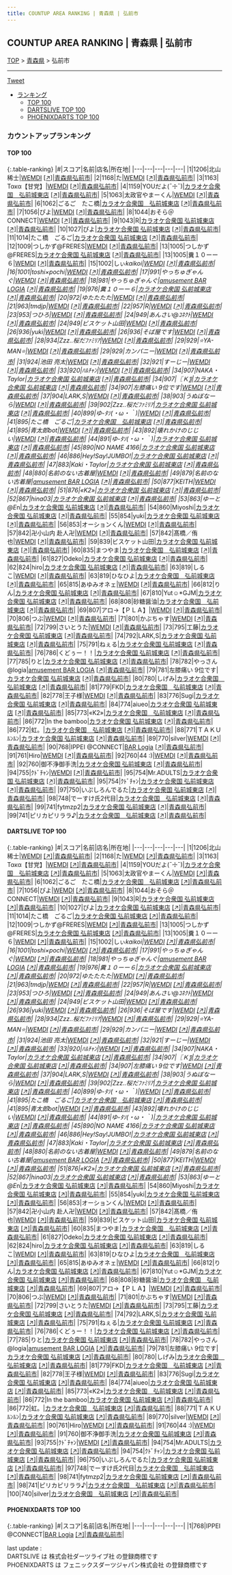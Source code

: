 ```yaml
---
title: COUNTUP AREA RANKING | 青森県 | 弘前市
---
```

## COUNTUP AREA RANKING | 青森県 | 弘前市

[TOP](/darts/rank/) > [青森県](/darts/rank/青森県/) > 弘前市

___

<a href="https://twitter.com/share?ref_src=twsrc%5Etfw" data-text="COUNTUP AREA RANKING | 青森県弘前市" class="twitter-share-button" data-hashtags="DARTSLIVE,PHOENIXDARTS,darts,ダーツ" data-show-count="false">Tweet</a>

* [ランキング](#カウントアップランキング)
    * [TOP 100](#top-100)
    * [DARTSLIVE TOP 100](#dartslive-top-100)
    * [PHOENIXDARTS TOP 100](#phoenixdarts-top-100)

### カウントアップランキング

#### TOP 100



{:.table-ranking}
|#|スコア|名前|店名|所在地|
|---|---|---|---|---|
|1|1206|<span class="rank-name-dl">北山　稀士</span>|<a href="/darts/rank/shops/9cc9816dccb3c0a80d9b047a20a7ba1e.html">WEMDI</a> <a href="https://search.dartslive.com/jp/shop/9cc9816dccb3c0a80d9b047a20a7ba1e">[↗]</a>|<a href="/darts/rank/青森県/弘前市">青森県弘前市</a>|
|2|1168|<span class="rank-name-dl">た</span>|<a href="/darts/rank/shops/9cc9816dccb3c0a80d9b047a20a7ba1e.html">WEMDI</a> <a href="https://search.dartslive.com/jp/shop/9cc9816dccb3c0a80d9b047a20a7ba1e">[↗]</a>|<a href="/darts/rank/青森県/弘前市">青森県弘前市</a>|
|3|1163|<span class="rank-name-dl">Τακα【甘党】</span>|<a href="/darts/rank/shops/9cc9816dccb3c0a80d9b047a20a7ba1e.html">WEMDI</a> <a href="https://search.dartslive.com/jp/shop/9cc9816dccb3c0a80d9b047a20a7ba1e">[↗]</a>|<a href="/darts/rank/青森県/弘前市">青森県弘前市</a>|
|4|1159|<span class="rank-name-dl">YOUだよ(¯☩¯)</span>|<a href="/darts/rank/shops/6d9e05ee0917894ea3f63593b5358cc4.html">カラオケ合衆国　弘前城東店</a> <a href="https://search.dartslive.com/jp/shop/6d9e05ee0917894ea3f63593b5358cc4">[↗]</a>|<a href="/darts/rank/青森県/弘前市">青森県弘前市</a>|
|5|1063|<span class="rank-name-dl">太政官やまーくん</span>|<a href="/darts/rank/shops/9cc9816dccb3c0a80d9b047a20a7ba1e.html">WEMDI</a> <a href="https://search.dartslive.com/jp/shop/9cc9816dccb3c0a80d9b047a20a7ba1e">[↗]</a>|<a href="/darts/rank/青森県/弘前市">青森県弘前市</a>|
|6|1062|<span class="rank-name-dl">ごるご　たこ橋</span>|<a href="/darts/rank/shops/6d9e05ee0917894ea3f63593b5358cc4.html">カラオケ合衆国　弘前城東店</a> <a href="https://search.dartslive.com/jp/shop/6d9e05ee0917894ea3f63593b5358cc4">[↗]</a>|<a href="/darts/rank/青森県/弘前市">青森県弘前市</a>|
|7|1056|<span class="rank-name-dl">ぴよ</span>|<a href="/darts/rank/shops/9cc9816dccb3c0a80d9b047a20a7ba1e.html">WEMDI</a> <a href="https://search.dartslive.com/jp/shop/9cc9816dccb3c0a80d9b047a20a7ba1e">[↗]</a>|<a href="/darts/rank/青森県/弘前市">青森県弘前市</a>|
|8|1044|<span class="rank-name-dl">おそら＠CONNECT</span>|<a href="/darts/rank/shops/9cc9816dccb3c0a80d9b047a20a7ba1e.html">WEMDI</a> <a href="https://search.dartslive.com/jp/shop/9cc9816dccb3c0a80d9b047a20a7ba1e">[↗]</a>|<a href="/darts/rank/青森県/弘前市">青森県弘前市</a>|
|9|1043|<span class="rank-name-dl">R</span>|<a href="/darts/rank/shops/6d9e05ee0917894ea3f63593b5358cc4.html">カラオケ合衆国 弘前城東店</a> <a href="https://search.dartslive.com/jp/shop/6d9e05ee0917894ea3f63593b5358cc4">[↗]</a>|<a href="/darts/rank/青森県/弘前市">青森県弘前市</a>|
|10|1027|<span class="rank-name-dl">ぴよ</span>|<a href="/darts/rank/shops/6d9e05ee0917894ea3f63593b5358cc4.html">カラオケ合衆国 弘前城東店</a> <a href="https://search.dartslive.com/jp/shop/6d9e05ee0917894ea3f63593b5358cc4">[↗]</a>|<a href="/darts/rank/青森県/弘前市">青森県弘前市</a>|
|11|1014|<span class="rank-name-dl">たこ橋　ごるご</span>|<a href="/darts/rank/shops/6d9e05ee0917894ea3f63593b5358cc4.html">カラオケ合衆国 弘前城東店</a> <a href="https://search.dartslive.com/jp/shop/6d9e05ee0917894ea3f63593b5358cc4">[↗]</a>|<a href="/darts/rank/青森県/弘前市">青森県弘前市</a>|
|12|1009|<span class="rank-name-dl">つしかず@FRERES</span>|<a href="/darts/rank/shops/9cc9816dccb3c0a80d9b047a20a7ba1e.html">WEMDI</a> <a href="https://search.dartslive.com/jp/shop/9cc9816dccb3c0a80d9b047a20a7ba1e">[↗]</a>|<a href="/darts/rank/青森県/弘前市">青森県弘前市</a>|
|13|1005|<span class="rank-name-dl">つしかず@FRERES</span>|<a href="/darts/rank/shops/6d9e05ee0917894ea3f63593b5358cc4.html">カラオケ合衆国 弘前城東店</a> <a href="https://search.dartslive.com/jp/shop/6d9e05ee0917894ea3f63593b5358cc4">[↗]</a>|<a href="/darts/rank/青森県/弘前市">青森県弘前市</a>|
|13|1005|<span class="rank-name-dl">糞１０ーー６</span>|<a href="/darts/rank/shops/9cc9816dccb3c0a80d9b047a20a7ba1e.html">WEMDI</a> <a href="https://search.dartslive.com/jp/shop/9cc9816dccb3c0a80d9b047a20a7ba1e">[↗]</a>|<a href="/darts/rank/青森県/弘前市">青森県弘前市</a>|
|15|1002|<span class="rank-name-dl">しぃ*kaikoi</span>|<a href="/darts/rank/shops/9cc9816dccb3c0a80d9b047a20a7ba1e.html">WEMDI</a> <a href="https://search.dartslive.com/jp/shop/9cc9816dccb3c0a80d9b047a20a7ba1e">[↗]</a>|<a href="/darts/rank/青森県/弘前市">青森県弘前市</a>|
|16|1001|<span class="rank-name-dl">toshi×pochi</span>|<a href="/darts/rank/shops/9cc9816dccb3c0a80d9b047a20a7ba1e.html">WEMDI</a> <a href="https://search.dartslive.com/jp/shop/9cc9816dccb3c0a80d9b047a20a7ba1e">[↗]</a>|<a href="/darts/rank/青森県/弘前市">青森県弘前市</a>|
|17|991|<span class="rank-name-dl">やっちゅぎゃんぐ</span>|<a href="/darts/rank/shops/9cc9816dccb3c0a80d9b047a20a7ba1e.html">WEMDI</a> <a href="https://search.dartslive.com/jp/shop/9cc9816dccb3c0a80d9b047a20a7ba1e">[↗]</a>|<a href="/darts/rank/青森県/弘前市">青森県弘前市</a>|
|18|981|<span class="rank-name-dl">やっちゅぎゃんぐ</span>|<a href="/darts/rank/shops/495c73569545609bf454cb89828a1cfe.html">amusement BAR LOGIA</a> <a href="https://search.dartslive.com/jp/shop/495c73569545609bf454cb89828a1cfe">[↗]</a>|<a href="/darts/rank/青森県/弘前市">青森県弘前市</a>|
|19|976|<span class="rank-name-dl">糞１０ーー６</span>|<a href="/darts/rank/shops/6d9e05ee0917894ea3f63593b5358cc4.html">カラオケ合衆国 弘前城東店</a> <a href="https://search.dartslive.com/jp/shop/6d9e05ee0917894ea3f63593b5358cc4">[↗]</a>|<a href="/darts/rank/青森県/弘前市">青森県弘前市</a>|
|20|972|<span class="rank-name-dl">ゆたたたた</span>|<a href="/darts/rank/shops/9cc9816dccb3c0a80d9b047a20a7ba1e.html">WEMDI</a> <a href="https://search.dartslive.com/jp/shop/9cc9816dccb3c0a80d9b047a20a7ba1e">[↗]</a>|<a href="/darts/rank/青森県/弘前市">青森県弘前市</a>|
|21|963|<span class="rank-name-dl">tmdjp</span>|<a href="/darts/rank/shops/9cc9816dccb3c0a80d9b047a20a7ba1e.html">WEMDI</a> <a href="https://search.dartslive.com/jp/shop/9cc9816dccb3c0a80d9b047a20a7ba1e">[↗]</a>|<a href="/darts/rank/青森県/弘前市">青森県弘前市</a>|
|22|957|<span class="rank-name-dl">R</span>|<a href="/darts/rank/shops/9cc9816dccb3c0a80d9b047a20a7ba1e.html">WEMDI</a> <a href="https://search.dartslive.com/jp/shop/9cc9816dccb3c0a80d9b047a20a7ba1e">[↗]</a>|<a href="/darts/rank/青森県/弘前市">青森県弘前市</a>|
|23|953|<span class="rank-name-dl">つひろ</span>|<a href="/darts/rank/shops/9cc9816dccb3c0a80d9b047a20a7ba1e.html">WEMDI</a> <a href="https://search.dartslive.com/jp/shop/9cc9816dccb3c0a80d9b047a20a7ba1e">[↗]</a>|<a href="/darts/rank/青森県/弘前市">青森県弘前市</a>|
|24|949|<span class="rank-name-dl">あんさい@ｺﾈｸﾄ</span>|<a href="/darts/rank/shops/9cc9816dccb3c0a80d9b047a20a7ba1e.html">WEMDI</a> <a href="https://search.dartslive.com/jp/shop/9cc9816dccb3c0a80d9b047a20a7ba1e">[↗]</a>|<a href="/darts/rank/青森県/弘前市">青森県弘前市</a>|
|24|949|<span class="rank-name-dl">ビスケット山田</span>|<a href="/darts/rank/shops/9cc9816dccb3c0a80d9b047a20a7ba1e.html">WEMDI</a> <a href="https://search.dartslive.com/jp/shop/9cc9816dccb3c0a80d9b047a20a7ba1e">[↗]</a>|<a href="/darts/rank/青森県/弘前市">青森県弘前市</a>|
|26|936|<span class="rank-name-dl">yuki</span>|<a href="/darts/rank/shops/9cc9816dccb3c0a80d9b047a20a7ba1e.html">WEMDI</a> <a href="https://search.dartslive.com/jp/shop/9cc9816dccb3c0a80d9b047a20a7ba1e">[↗]</a>|<a href="/darts/rank/青森県/弘前市">青森県弘前市</a>|
|26|936|<span class="rank-name-dl">そば屋です</span>|<a href="/darts/rank/shops/9cc9816dccb3c0a80d9b047a20a7ba1e.html">WEMDI</a> <a href="https://search.dartslive.com/jp/shop/9cc9816dccb3c0a80d9b047a20a7ba1e">[↗]</a>|<a href="/darts/rank/青森県/弘前市">青森県弘前市</a>|
|28|934|<span class="rank-name-dl">Zzz..*桜だﾌｧﾐﾘｱ*</span>|<a href="/darts/rank/shops/9cc9816dccb3c0a80d9b047a20a7ba1e.html">WEMDI</a> <a href="https://search.dartslive.com/jp/shop/9cc9816dccb3c0a80d9b047a20a7ba1e">[↗]</a>|<a href="/darts/rank/青森県/弘前市">青森県弘前市</a>|
|29|929|<span class="rank-name-dl">⭐YA-MAN⭐</span>|<a href="/darts/rank/shops/9cc9816dccb3c0a80d9b047a20a7ba1e.html">WEMDI</a> <a href="https://search.dartslive.com/jp/shop/9cc9816dccb3c0a80d9b047a20a7ba1e">[↗]</a>|<a href="/darts/rank/青森県/弘前市">青森県弘前市</a>|
|29|929|<span class="rank-name-dl">カンパニー</span>|<a href="/darts/rank/shops/9cc9816dccb3c0a80d9b047a20a7ba1e.html">WEMDI</a> <a href="https://search.dartslive.com/jp/shop/9cc9816dccb3c0a80d9b047a20a7ba1e">[↗]</a>|<a href="/darts/rank/青森県/弘前市">青森県弘前市</a>|
|31|924|<span class="rank-name-dl">池田 亮太</span>|<a href="/darts/rank/shops/9cc9816dccb3c0a80d9b047a20a7ba1e.html">WEMDI</a> <a href="https://search.dartslive.com/jp/shop/9cc9816dccb3c0a80d9b047a20a7ba1e">[↗]</a>|<a href="/darts/rank/青森県/弘前市">青森県弘前市</a>|
|32|921|<span class="rank-name-dl">すーじー</span>|<a href="/darts/rank/shops/9cc9816dccb3c0a80d9b047a20a7ba1e.html">WEMDI</a> <a href="https://search.dartslive.com/jp/shop/9cc9816dccb3c0a80d9b047a20a7ba1e">[↗]</a>|<a href="/darts/rank/青森県/弘前市">青森県弘前市</a>|
|33|920|<span class="rank-name-dl">ﾊﾙﾁｬﾝ</span>|<a href="/darts/rank/shops/9cc9816dccb3c0a80d9b047a20a7ba1e.html">WEMDI</a> <a href="https://search.dartslive.com/jp/shop/9cc9816dccb3c0a80d9b047a20a7ba1e">[↗]</a>|<a href="/darts/rank/青森県/弘前市">青森県弘前市</a>|
|34|907|<span class="rank-name-dl">NAKA・Taylor</span>|<a href="/darts/rank/shops/6d9e05ee0917894ea3f63593b5358cc4.html">カラオケ合衆国 弘前城東店</a> <a href="https://search.dartslive.com/jp/shop/6d9e05ee0917894ea3f63593b5358cc4">[↗]</a>|<a href="/darts/rank/青森県/弘前市">青森県弘前市</a>|
|34|907|<span class="rank-name-dl">〖Ｋ〗</span>|<a href="/darts/rank/shops/6d9e05ee0917894ea3f63593b5358cc4.html">カラオケ合衆国 弘前城東店</a> <a href="https://search.dartslive.com/jp/shop/6d9e05ee0917894ea3f63593b5358cc4">[↗]</a>|<a href="/darts/rank/青森県/弘前市">青森県弘前市</a>|
|34|907|<span class="rank-name-dl">左膝痛い 9位です</span>|<a href="/darts/rank/shops/9cc9816dccb3c0a80d9b047a20a7ba1e.html">WEMDI</a> <a href="https://search.dartslive.com/jp/shop/9cc9816dccb3c0a80d9b047a20a7ba1e">[↗]</a>|<a href="/darts/rank/青森県/弘前市">青森県弘前市</a>|
|37|904|<span class="rank-name-dl">LARK,S</span>|<a href="/darts/rank/shops/9cc9816dccb3c0a80d9b047a20a7ba1e.html">WEMDI</a> <a href="https://search.dartslive.com/jp/shop/9cc9816dccb3c0a80d9b047a20a7ba1e">[↗]</a>|<a href="/darts/rank/青森県/弘前市">青森県弘前市</a>|
|38|903|<span class="rank-name-dl">うぬぼなーら</span>|<a href="/darts/rank/shops/9cc9816dccb3c0a80d9b047a20a7ba1e.html">WEMDI</a> <a href="https://search.dartslive.com/jp/shop/9cc9816dccb3c0a80d9b047a20a7ba1e">[↗]</a>|<a href="/darts/rank/青森県/弘前市">青森県弘前市</a>|
|39|902|<span class="rank-name-dl">Zzz..*桜だﾌｧﾐﾘｱ*</span>|<a href="/darts/rank/shops/6d9e05ee0917894ea3f63593b5358cc4.html">カラオケ合衆国 弘前城東店</a> <a href="https://search.dartslive.com/jp/shop/6d9e05ee0917894ea3f63593b5358cc4">[↗]</a>|<a href="/darts/rank/青森県/弘前市">青森県弘前市</a>|
|40|899|<span class="rank-name-dl">ゆ-ﾀｿ(・ω・｀)</span>|<a href="/darts/rank/shops/9cc9816dccb3c0a80d9b047a20a7ba1e.html">WEMDI</a> <a href="https://search.dartslive.com/jp/shop/9cc9816dccb3c0a80d9b047a20a7ba1e">[↗]</a>|<a href="/darts/rank/青森県/弘前市">青森県弘前市</a>|
|41|895|<span class="rank-name-dl">たこ橋　ごるご</span>|<a href="/darts/rank/shops/6d9e05ee0917894ea3f63593b5358cc4.html">カラオケ合衆国　弘前城東店</a> <a href="https://search.dartslive.com/jp/shop/6d9e05ee0917894ea3f63593b5358cc4">[↗]</a>|<a href="/darts/rank/青森県/弘前市">青森県弘前市</a>|
|41|895|<span class="rank-name-dl">青太郎bot</span>|<a href="/darts/rank/shops/9cc9816dccb3c0a80d9b047a20a7ba1e.html">WEMDI</a> <a href="https://search.dartslive.com/jp/shop/9cc9816dccb3c0a80d9b047a20a7ba1e">[↗]</a>|<a href="/darts/rank/青森県/弘前市">青森県弘前市</a>|
|43|892|<span class="rank-name-dl">壊れかけのじじい</span>|<a href="/darts/rank/shops/9cc9816dccb3c0a80d9b047a20a7ba1e.html">WEMDI</a> <a href="https://search.dartslive.com/jp/shop/9cc9816dccb3c0a80d9b047a20a7ba1e">[↗]</a>|<a href="/darts/rank/青森県/弘前市">青森県弘前市</a>|
|44|891|<span class="rank-name-dl">ゆ-ﾀｿ(・ω・｀)</span>|<a href="/darts/rank/shops/6d9e05ee0917894ea3f63593b5358cc4.html">カラオケ合衆国 弘前城東店</a> <a href="https://search.dartslive.com/jp/shop/6d9e05ee0917894ea3f63593b5358cc4">[↗]</a>|<a href="/darts/rank/青森県/弘前市">青森県弘前市</a>|
|45|890|<span class="rank-name-dl">NO NAME 4166</span>|<a href="/darts/rank/shops/6d9e05ee0917894ea3f63593b5358cc4.html">カラオケ合衆国 弘前城東店</a> <a href="https://search.dartslive.com/jp/shop/6d9e05ee0917894ea3f63593b5358cc4">[↗]</a>|<a href="/darts/rank/青森県/弘前市">青森県弘前市</a>|
|46|886|<span class="rank-name-dl">Hey!Say!JUMBO!</span>|<a href="/darts/rank/shops/6d9e05ee0917894ea3f63593b5358cc4.html">カラオケ合衆国 弘前城東店</a> <a href="https://search.dartslive.com/jp/shop/6d9e05ee0917894ea3f63593b5358cc4">[↗]</a>|<a href="/darts/rank/青森県/弘前市">青森県弘前市</a>|
|47|883|<span class="rank-name-dl">Kaki・Taylor</span>|<a href="/darts/rank/shops/6d9e05ee0917894ea3f63593b5358cc4.html">カラオケ合衆国 弘前城東店</a> <a href="https://search.dartslive.com/jp/shop/6d9e05ee0917894ea3f63593b5358cc4">[↗]</a>|<a href="/darts/rank/青森県/弘前市">青森県弘前市</a>|
|48|880|<span class="rank-name-dl">名前のない古着屋</span>|<a href="/darts/rank/shops/9cc9816dccb3c0a80d9b047a20a7ba1e.html">WEMDI</a> <a href="https://search.dartslive.com/jp/shop/9cc9816dccb3c0a80d9b047a20a7ba1e">[↗]</a>|<a href="/darts/rank/青森県/弘前市">青森県弘前市</a>|
|49|879|<span class="rank-name-dl">名前のない古着屋</span>|<a href="/darts/rank/shops/495c73569545609bf454cb89828a1cfe.html">amusement BAR LOGIA</a> <a href="https://search.dartslive.com/jp/shop/495c73569545609bf454cb89828a1cfe">[↗]</a>|<a href="/darts/rank/青森県/弘前市">青森県弘前市</a>|
|50|877|<span class="rank-name-dl">KEITH</span>|<a href="/darts/rank/shops/9cc9816dccb3c0a80d9b047a20a7ba1e.html">WEMDI</a> <a href="https://search.dartslive.com/jp/shop/9cc9816dccb3c0a80d9b047a20a7ba1e">[↗]</a>|<a href="/darts/rank/青森県/弘前市">青森県弘前市</a>|
|51|876|<span class="rank-name-dl">«K2»</span>|<a href="/darts/rank/shops/6d9e05ee0917894ea3f63593b5358cc4.html">カラオケ合衆国 弘前城東店</a> <a href="https://search.dartslive.com/jp/shop/6d9e05ee0917894ea3f63593b5358cc4">[↗]</a>|<a href="/darts/rank/青森県/弘前市">青森県弘前市</a>|
|52|867|<span class="rank-name-dl">hina03</span>|<a href="/darts/rank/shops/6d9e05ee0917894ea3f63593b5358cc4.html">カラオケ合衆国 弘前城東店</a> <a href="https://search.dartslive.com/jp/shop/6d9e05ee0917894ea3f63593b5358cc4">[↗]</a>|<a href="/darts/rank/青森県/弘前市">青森県弘前市</a>|
|53|863|<span class="rank-name-dl">ゆーと@E*n</span>|<a href="/darts/rank/shops/6d9e05ee0917894ea3f63593b5358cc4.html">カラオケ合衆国 弘前城東店</a> <a href="https://search.dartslive.com/jp/shop/6d9e05ee0917894ea3f63593b5358cc4">[↗]</a>|<a href="/darts/rank/青森県/弘前市">青森県弘前市</a>|
|54|860|<span class="rank-name-dl">Miyoshi</span>|<a href="/darts/rank/shops/6d9e05ee0917894ea3f63593b5358cc4.html">カラオケ合衆国 弘前城東店</a> <a href="https://search.dartslive.com/jp/shop/6d9e05ee0917894ea3f63593b5358cc4">[↗]</a>|<a href="/darts/rank/青森県/弘前市">青森県弘前市</a>|
|55|854|<span class="rank-name-dl">yuki</span>|<a href="/darts/rank/shops/6d9e05ee0917894ea3f63593b5358cc4.html">カラオケ合衆国 弘前城東店</a> <a href="https://search.dartslive.com/jp/shop/6d9e05ee0917894ea3f63593b5358cc4">[↗]</a>|<a href="/darts/rank/青森県/弘前市">青森県弘前市</a>|
|56|853|<span class="rank-name-dl">オーションくん</span>|<a href="/darts/rank/shops/9cc9816dccb3c0a80d9b047a20a7ba1e.html">WEMDI</a> <a href="https://search.dartslive.com/jp/shop/9cc9816dccb3c0a80d9b047a20a7ba1e">[↗]</a>|<a href="/darts/rank/青森県/弘前市">青森県弘前市</a>|
|57|842|<span class="rank-name-dl">卍小山内 赴人卍</span>|<a href="/darts/rank/shops/9cc9816dccb3c0a80d9b047a20a7ba1e.html">WEMDI</a> <a href="https://search.dartslive.com/jp/shop/9cc9816dccb3c0a80d9b047a20a7ba1e">[↗]</a>|<a href="/darts/rank/青森県/弘前市">青森県弘前市</a>|
|57|842|<span class="rank-name-dl">髙橋／侑也</span>|<a href="/darts/rank/shops/9cc9816dccb3c0a80d9b047a20a7ba1e.html">WEMDI</a> <a href="https://search.dartslive.com/jp/shop/9cc9816dccb3c0a80d9b047a20a7ba1e">[↗]</a>|<a href="/darts/rank/青森県/弘前市">青森県弘前市</a>|
|59|839|<span class="rank-name-dl">ビスケット山田</span>|<a href="/darts/rank/shops/6d9e05ee0917894ea3f63593b5358cc4.html">カラオケ合衆国 弘前城東店</a> <a href="https://search.dartslive.com/jp/shop/6d9e05ee0917894ea3f63593b5358cc4">[↗]</a>|<a href="/darts/rank/青森県/弘前市">青森県弘前市</a>|
|60|835|<span class="rank-name-dl">まつやま</span>|<a href="/darts/rank/shops/6d9e05ee0917894ea3f63593b5358cc4.html">カラオケ合衆国　弘前城東店</a> <a href="https://search.dartslive.com/jp/shop/6d9e05ee0917894ea3f63593b5358cc4">[↗]</a>|<a href="/darts/rank/青森県/弘前市">青森県弘前市</a>|
|61|827|<span class="rank-name-dl">Odeko</span>|<a href="/darts/rank/shops/6d9e05ee0917894ea3f63593b5358cc4.html">カラオケ合衆国 弘前城東店</a> <a href="https://search.dartslive.com/jp/shop/6d9e05ee0917894ea3f63593b5358cc4">[↗]</a>|<a href="/darts/rank/青森県/弘前市">青森県弘前市</a>|
|62|824|<span class="rank-name-dl">hiro</span>|<a href="/darts/rank/shops/6d9e05ee0917894ea3f63593b5358cc4.html">カラオケ合衆国 弘前城東店</a> <a href="https://search.dartslive.com/jp/shop/6d9e05ee0917894ea3f63593b5358cc4">[↗]</a>|<a href="/darts/rank/青森県/弘前市">青森県弘前市</a>|
|63|819|<span class="rank-name-dl">しるこ</span>|<a href="/darts/rank/shops/9cc9816dccb3c0a80d9b047a20a7ba1e.html">WEMDI</a> <a href="https://search.dartslive.com/jp/shop/9cc9816dccb3c0a80d9b047a20a7ba1e">[↗]</a>|<a href="/darts/rank/青森県/弘前市">青森県弘前市</a>|
|63|819|<span class="rank-name-dl">ひなひよ</span>|<a href="/darts/rank/shops/6d9e05ee0917894ea3f63593b5358cc4.html">カラオケ合衆国　弘前城東店</a> <a href="https://search.dartslive.com/jp/shop/6d9e05ee0917894ea3f63593b5358cc4">[↗]</a>|<a href="/darts/rank/青森県/弘前市">青森県弘前市</a>|
|65|815|<span class="rank-name-dl">あゆみオネェ</span>|<a href="/darts/rank/shops/9cc9816dccb3c0a80d9b047a20a7ba1e.html">WEMDI</a> <a href="https://search.dartslive.com/jp/shop/9cc9816dccb3c0a80d9b047a20a7ba1e">[↗]</a>|<a href="/darts/rank/青森県/弘前市">青森県弘前市</a>|
|66|812|<span class="rank-name-dl">りん</span>|<a href="/darts/rank/shops/6d9e05ee0917894ea3f63593b5358cc4.html">カラオケ合衆国 弘前城東店</a> <a href="https://search.dartslive.com/jp/shop/6d9e05ee0917894ea3f63593b5358cc4">[↗]</a>|<a href="/darts/rank/青森県/弘前市">青森県弘前市</a>|
|67|810|<span class="rank-name-dl">Yut☺︎*GJM</span>|<a href="/darts/rank/shops/6d9e05ee0917894ea3f63593b5358cc4.html">カラオケ合衆国 弘前城東店</a> <a href="https://search.dartslive.com/jp/shop/6d9e05ee0917894ea3f63593b5358cc4">[↗]</a>|<a href="/darts/rank/青森県/弘前市">青森県弘前市</a>|
|68|808|<span class="rank-name-dl">砂糖醤油</span>|<a href="/darts/rank/shops/6d9e05ee0917894ea3f63593b5358cc4.html">カラオケ合衆国　弘前城東店</a> <a href="https://search.dartslive.com/jp/shop/6d9e05ee0917894ea3f63593b5358cc4">[↗]</a>|<a href="/darts/rank/青森県/弘前市">青森県弘前市</a>|
|69|807|<span class="rank-name-dl">アロ→【ＰＬＡ】</span>|<a href="/darts/rank/shops/9cc9816dccb3c0a80d9b047a20a7ba1e.html">WEMDI</a> <a href="https://search.dartslive.com/jp/shop/9cc9816dccb3c0a80d9b047a20a7ba1e">[↗]</a>|<a href="/darts/rank/青森県/弘前市">青森県弘前市</a>|
|70|806|<span class="rank-name-dl">つぶ</span>|<a href="/darts/rank/shops/9cc9816dccb3c0a80d9b047a20a7ba1e.html">WEMDI</a> <a href="https://search.dartslive.com/jp/shop/9cc9816dccb3c0a80d9b047a20a7ba1e">[↗]</a>|<a href="/darts/rank/青森県/弘前市">青森県弘前市</a>|
|71|801|<span class="rank-name-dl">かぶちゃす</span>|<a href="/darts/rank/shops/9cc9816dccb3c0a80d9b047a20a7ba1e.html">WEMDI</a> <a href="https://search.dartslive.com/jp/shop/9cc9816dccb3c0a80d9b047a20a7ba1e">[↗]</a>|<a href="/darts/rank/青森県/弘前市">青森県弘前市</a>|
|72|799|<span class="rank-name-dl">さいとうた</span>|<a href="/darts/rank/shops/9cc9816dccb3c0a80d9b047a20a7ba1e.html">WEMDI</a> <a href="https://search.dartslive.com/jp/shop/9cc9816dccb3c0a80d9b047a20a7ba1e">[↗]</a>|<a href="/darts/rank/青森県/弘前市">青森県弘前市</a>|
|73|795|<span class="rank-name-dl">工藤</span>|<a href="/darts/rank/shops/6d9e05ee0917894ea3f63593b5358cc4.html">カラオケ合衆国 弘前城東店</a> <a href="https://search.dartslive.com/jp/shop/6d9e05ee0917894ea3f63593b5358cc4">[↗]</a>|<a href="/darts/rank/青森県/弘前市">青森県弘前市</a>|
|74|792|<span class="rank-name-dl">LARK,S</span>|<a href="/darts/rank/shops/6d9e05ee0917894ea3f63593b5358cc4.html">カラオケ合衆国 弘前城東店</a> <a href="https://search.dartslive.com/jp/shop/6d9e05ee0917894ea3f63593b5358cc4">[↗]</a>|<a href="/darts/rank/青森県/弘前市">青森県弘前市</a>|
|75|791|<span class="rank-name-dl">ねぇる</span>|<a href="/darts/rank/shops/6d9e05ee0917894ea3f63593b5358cc4.html">カラオケ合衆国 弘前城東店</a> <a href="https://search.dartslive.com/jp/shop/6d9e05ee0917894ea3f63593b5358cc4">[↗]</a>|<a href="/darts/rank/青森県/弘前市">青森県弘前市</a>|
|76|786|<span class="rank-name-dl">くどぅー！！</span>|<a href="/darts/rank/shops/6d9e05ee0917894ea3f63593b5358cc4.html">カラオケ合衆国 弘前城東店</a> <a href="https://search.dartslive.com/jp/shop/6d9e05ee0917894ea3f63593b5358cc4">[↗]</a>|<a href="/darts/rank/青森県/弘前市">青森県弘前市</a>|
|77|785|<span class="rank-name-dl">りと</span>|<a href="/darts/rank/shops/6d9e05ee0917894ea3f63593b5358cc4.html">カラオケ合衆国 弘前城東店</a> <a href="https://search.dartslive.com/jp/shop/6d9e05ee0917894ea3f63593b5358cc4">[↗]</a>|<a href="/darts/rank/青森県/弘前市">青森県弘前市</a>|
|78|782|<span class="rank-name-dl">やっさん@logia</span>|<a href="/darts/rank/shops/495c73569545609bf454cb89828a1cfe.html">amusement BAR LOGIA</a> <a href="https://search.dartslive.com/jp/shop/495c73569545609bf454cb89828a1cfe">[↗]</a>|<a href="/darts/rank/青森県/弘前市">青森県弘前市</a>|
|79|781|<span class="rank-name-dl">左膝痛い 9位です</span>|<a href="/darts/rank/shops/6d9e05ee0917894ea3f63593b5358cc4.html">カラオケ合衆国 弘前城東店</a> <a href="https://search.dartslive.com/jp/shop/6d9e05ee0917894ea3f63593b5358cc4">[↗]</a>|<a href="/darts/rank/青森県/弘前市">青森県弘前市</a>|
|80|780|<span class="rank-name-dl">しげみ</span>|<a href="/darts/rank/shops/6d9e05ee0917894ea3f63593b5358cc4.html">カラオケ合衆国　弘前城東店</a> <a href="https://search.dartslive.com/jp/shop/6d9e05ee0917894ea3f63593b5358cc4">[↗]</a>|<a href="/darts/rank/青森県/弘前市">青森県弘前市</a>|
|81|779|<span class="rank-name-dl">FKD</span>|<a href="/darts/rank/shops/6d9e05ee0917894ea3f63593b5358cc4.html">カラオケ合衆国　弘前城東店</a> <a href="https://search.dartslive.com/jp/shop/6d9e05ee0917894ea3f63593b5358cc4">[↗]</a>|<a href="/darts/rank/青森県/弘前市">青森県弘前市</a>|
|82|778|<span class="rank-name-dl">王子様</span>|<a href="/darts/rank/shops/9cc9816dccb3c0a80d9b047a20a7ba1e.html">WEMDI</a> <a href="https://search.dartslive.com/jp/shop/9cc9816dccb3c0a80d9b047a20a7ba1e">[↗]</a>|<a href="/darts/rank/青森県/弘前市">青森県弘前市</a>|
|83|776|<span class="rank-name-dl">Sugi</span>|<a href="/darts/rank/shops/6d9e05ee0917894ea3f63593b5358cc4.html">カラオケ合衆国 弘前城東店</a> <a href="https://search.dartslive.com/jp/shop/6d9e05ee0917894ea3f63593b5358cc4">[↗]</a>|<a href="/darts/rank/青森県/弘前市">青森県弘前市</a>|
|84|774|<span class="rank-name-dl">aiueo</span>|<a href="/darts/rank/shops/6d9e05ee0917894ea3f63593b5358cc4.html">カラオケ合衆国 弘前城東店</a> <a href="https://search.dartslive.com/jp/shop/6d9e05ee0917894ea3f63593b5358cc4">[↗]</a>|<a href="/darts/rank/青森県/弘前市">青森県弘前市</a>|
|85|773|<span class="rank-name-dl">«K2»</span>|<a href="/darts/rank/shops/6d9e05ee0917894ea3f63593b5358cc4.html">カラオケ合衆国　弘前城東店</a> <a href="https://search.dartslive.com/jp/shop/6d9e05ee0917894ea3f63593b5358cc4">[↗]</a>|<a href="/darts/rank/青森県/弘前市">青森県弘前市</a>|
|86|772|<span class="rank-name-dl">In the bamboo</span>|<a href="/darts/rank/shops/6d9e05ee0917894ea3f63593b5358cc4.html">カラオケ合衆国 弘前城東店</a> <a href="https://search.dartslive.com/jp/shop/6d9e05ee0917894ea3f63593b5358cc4">[↗]</a>|<a href="/darts/rank/青森県/弘前市">青森県弘前市</a>|
|86|772|<span class="rank-name-dl">虹。</span>|<a href="/darts/rank/shops/6d9e05ee0917894ea3f63593b5358cc4.html">カラオケ合衆国　弘前城東店</a> <a href="https://search.dartslive.com/jp/shop/6d9e05ee0917894ea3f63593b5358cc4">[↗]</a>|<a href="/darts/rank/青森県/弘前市">青森県弘前市</a>|
|88|771|<span class="rank-name-dl">ＴＡＫＵﾙﾝﾙﾝ</span>|<a href="/darts/rank/shops/6d9e05ee0917894ea3f63593b5358cc4.html">カラオケ合衆国 弘前城東店</a> <a href="https://search.dartslive.com/jp/shop/6d9e05ee0917894ea3f63593b5358cc4">[↗]</a>|<a href="/darts/rank/青森県/弘前市">青森県弘前市</a>|
|89|770|<span class="rank-name-dl">silver</span>|<a href="/darts/rank/shops/9cc9816dccb3c0a80d9b047a20a7ba1e.html">WEMDI</a> <a href="https://search.dartslive.com/jp/shop/9cc9816dccb3c0a80d9b047a20a7ba1e">[↗]</a>|<a href="/darts/rank/青森県/弘前市">青森県弘前市</a>|
|90|768|<span class="rank-name-pd">IPPEI @CONNECT</span>|<a href="/darts/rank/shops/92476.html">BAR Logia</a> <a href="https://vs.phoenixdarts.com/jp/shop/shopDetailInfo/s_92476?s_seq=92476">[↗]</a>|<a href="/darts/rank/青森県/弘前市">青森県弘前市</a>|
|91|761|<span class="rank-name-dl">Hiro</span>|<a href="/darts/rank/shops/9cc9816dccb3c0a80d9b047a20a7ba1e.html">WEMDI</a> <a href="https://search.dartslive.com/jp/shop/9cc9816dccb3c0a80d9b047a20a7ba1e">[↗]</a>|<a href="/darts/rank/青森県/弘前市">青森県弘前市</a>|
|92|760|<span class="rank-name-dl">44 :)</span>|<a href="/darts/rank/shops/9cc9816dccb3c0a80d9b047a20a7ba1e.html">WEMDI</a> <a href="https://search.dartslive.com/jp/shop/9cc9816dccb3c0a80d9b047a20a7ba1e">[↗]</a>|<a href="/darts/rank/青森県/弘前市">青森県弘前市</a>|
|92|760|<span class="rank-name-dl">御不浄御手洗</span>|<a href="/darts/rank/shops/6d9e05ee0917894ea3f63593b5358cc4.html">カラオケ合衆国 弘前城東店</a> <a href="https://search.dartslive.com/jp/shop/6d9e05ee0917894ea3f63593b5358cc4">[↗]</a>|<a href="/darts/rank/青森県/弘前市">青森県弘前市</a>|
|94|755|<span class="rank-name-dl">ｸﾄﾞﾁｬﾝ</span>|<a href="/darts/rank/shops/9cc9816dccb3c0a80d9b047a20a7ba1e.html">WEMDI</a> <a href="https://search.dartslive.com/jp/shop/9cc9816dccb3c0a80d9b047a20a7ba1e">[↗]</a>|<a href="/darts/rank/青森県/弘前市">青森県弘前市</a>|
|95|754|<span class="rank-name-dl">Mr.ADULTS</span>|<a href="/darts/rank/shops/6d9e05ee0917894ea3f63593b5358cc4.html">カラオケ合衆国 弘前城東店</a> <a href="https://search.dartslive.com/jp/shop/6d9e05ee0917894ea3f63593b5358cc4">[↗]</a>|<a href="/darts/rank/青森県/弘前市">青森県弘前市</a>|
|95|754|<span class="rank-name-dl">ｸﾄﾞﾁｬﾝ</span>|<a href="/darts/rank/shops/6d9e05ee0917894ea3f63593b5358cc4.html">カラオケ合衆国 弘前城東店</a> <a href="https://search.dartslive.com/jp/shop/6d9e05ee0917894ea3f63593b5358cc4">[↗]</a>|<a href="/darts/rank/青森県/弘前市">青森県弘前市</a>|
|97|750|<span class="rank-name-dl">いぷしろんでるた</span>|<a href="/darts/rank/shops/6d9e05ee0917894ea3f63593b5358cc4.html">カラオケ合衆国 弘前城東店</a> <a href="https://search.dartslive.com/jp/shop/6d9e05ee0917894ea3f63593b5358cc4">[↗]</a>|<a href="/darts/rank/青森県/弘前市">青森県弘前市</a>|
|98|748|<span class="rank-name-dl">でーすけ氏2代目</span>|<a href="/darts/rank/shops/6d9e05ee0917894ea3f63593b5358cc4.html">カラオケ合衆国　弘前城東店</a> <a href="https://search.dartslive.com/jp/shop/6d9e05ee0917894ea3f63593b5358cc4">[↗]</a>|<a href="/darts/rank/青森県/弘前市">青森県弘前市</a>|
|99|741|<span class="rank-name-dl">fytmzp2</span>|<a href="/darts/rank/shops/6d9e05ee0917894ea3f63593b5358cc4.html">カラオケ合衆国 弘前城東店</a> <a href="https://search.dartslive.com/jp/shop/6d9e05ee0917894ea3f63593b5358cc4">[↗]</a>|<a href="/darts/rank/青森県/弘前市">青森県弘前市</a>|
|99|741|<span class="rank-name-dl">ピリカピリララ♪</span>|<a href="/darts/rank/shops/6d9e05ee0917894ea3f63593b5358cc4.html">カラオケ合衆国　弘前城東店</a> <a href="https://search.dartslive.com/jp/shop/6d9e05ee0917894ea3f63593b5358cc4">[↗]</a>|<a href="/darts/rank/青森県/弘前市">青森県弘前市</a>|


#### DARTSLIVE TOP 100



{:.table-ranking}
|#|スコア|名前|店名|所在地|
|---|---|---|---|---|
|1|1206|<span class="rank-name-dl">北山　稀士</span>|<a href="/darts/rank/shops/9cc9816dccb3c0a80d9b047a20a7ba1e.html">WEMDI</a> <a href="https://search.dartslive.com/jp/shop/9cc9816dccb3c0a80d9b047a20a7ba1e">[↗]</a>|<a href="/darts/rank/青森県/弘前市">青森県弘前市</a>|
|2|1168|<span class="rank-name-dl">た</span>|<a href="/darts/rank/shops/9cc9816dccb3c0a80d9b047a20a7ba1e.html">WEMDI</a> <a href="https://search.dartslive.com/jp/shop/9cc9816dccb3c0a80d9b047a20a7ba1e">[↗]</a>|<a href="/darts/rank/青森県/弘前市">青森県弘前市</a>|
|3|1163|<span class="rank-name-dl">Τακα【甘党】</span>|<a href="/darts/rank/shops/9cc9816dccb3c0a80d9b047a20a7ba1e.html">WEMDI</a> <a href="https://search.dartslive.com/jp/shop/9cc9816dccb3c0a80d9b047a20a7ba1e">[↗]</a>|<a href="/darts/rank/青森県/弘前市">青森県弘前市</a>|
|4|1159|<span class="rank-name-dl">YOUだよ(¯☩¯)</span>|<a href="/darts/rank/shops/6d9e05ee0917894ea3f63593b5358cc4.html">カラオケ合衆国　弘前城東店</a> <a href="https://search.dartslive.com/jp/shop/6d9e05ee0917894ea3f63593b5358cc4">[↗]</a>|<a href="/darts/rank/青森県/弘前市">青森県弘前市</a>|
|5|1063|<span class="rank-name-dl">太政官やまーくん</span>|<a href="/darts/rank/shops/9cc9816dccb3c0a80d9b047a20a7ba1e.html">WEMDI</a> <a href="https://search.dartslive.com/jp/shop/9cc9816dccb3c0a80d9b047a20a7ba1e">[↗]</a>|<a href="/darts/rank/青森県/弘前市">青森県弘前市</a>|
|6|1062|<span class="rank-name-dl">ごるご　たこ橋</span>|<a href="/darts/rank/shops/6d9e05ee0917894ea3f63593b5358cc4.html">カラオケ合衆国　弘前城東店</a> <a href="https://search.dartslive.com/jp/shop/6d9e05ee0917894ea3f63593b5358cc4">[↗]</a>|<a href="/darts/rank/青森県/弘前市">青森県弘前市</a>|
|7|1056|<span class="rank-name-dl">ぴよ</span>|<a href="/darts/rank/shops/9cc9816dccb3c0a80d9b047a20a7ba1e.html">WEMDI</a> <a href="https://search.dartslive.com/jp/shop/9cc9816dccb3c0a80d9b047a20a7ba1e">[↗]</a>|<a href="/darts/rank/青森県/弘前市">青森県弘前市</a>|
|8|1044|<span class="rank-name-dl">おそら＠CONNECT</span>|<a href="/darts/rank/shops/9cc9816dccb3c0a80d9b047a20a7ba1e.html">WEMDI</a> <a href="https://search.dartslive.com/jp/shop/9cc9816dccb3c0a80d9b047a20a7ba1e">[↗]</a>|<a href="/darts/rank/青森県/弘前市">青森県弘前市</a>|
|9|1043|<span class="rank-name-dl">R</span>|<a href="/darts/rank/shops/6d9e05ee0917894ea3f63593b5358cc4.html">カラオケ合衆国 弘前城東店</a> <a href="https://search.dartslive.com/jp/shop/6d9e05ee0917894ea3f63593b5358cc4">[↗]</a>|<a href="/darts/rank/青森県/弘前市">青森県弘前市</a>|
|10|1027|<span class="rank-name-dl">ぴよ</span>|<a href="/darts/rank/shops/6d9e05ee0917894ea3f63593b5358cc4.html">カラオケ合衆国 弘前城東店</a> <a href="https://search.dartslive.com/jp/shop/6d9e05ee0917894ea3f63593b5358cc4">[↗]</a>|<a href="/darts/rank/青森県/弘前市">青森県弘前市</a>|
|11|1014|<span class="rank-name-dl">たこ橋　ごるご</span>|<a href="/darts/rank/shops/6d9e05ee0917894ea3f63593b5358cc4.html">カラオケ合衆国 弘前城東店</a> <a href="https://search.dartslive.com/jp/shop/6d9e05ee0917894ea3f63593b5358cc4">[↗]</a>|<a href="/darts/rank/青森県/弘前市">青森県弘前市</a>|
|12|1009|<span class="rank-name-dl">つしかず@FRERES</span>|<a href="/darts/rank/shops/9cc9816dccb3c0a80d9b047a20a7ba1e.html">WEMDI</a> <a href="https://search.dartslive.com/jp/shop/9cc9816dccb3c0a80d9b047a20a7ba1e">[↗]</a>|<a href="/darts/rank/青森県/弘前市">青森県弘前市</a>|
|13|1005|<span class="rank-name-dl">つしかず@FRERES</span>|<a href="/darts/rank/shops/6d9e05ee0917894ea3f63593b5358cc4.html">カラオケ合衆国 弘前城東店</a> <a href="https://search.dartslive.com/jp/shop/6d9e05ee0917894ea3f63593b5358cc4">[↗]</a>|<a href="/darts/rank/青森県/弘前市">青森県弘前市</a>|
|13|1005|<span class="rank-name-dl">糞１０ーー６</span>|<a href="/darts/rank/shops/9cc9816dccb3c0a80d9b047a20a7ba1e.html">WEMDI</a> <a href="https://search.dartslive.com/jp/shop/9cc9816dccb3c0a80d9b047a20a7ba1e">[↗]</a>|<a href="/darts/rank/青森県/弘前市">青森県弘前市</a>|
|15|1002|<span class="rank-name-dl">しぃ*kaikoi</span>|<a href="/darts/rank/shops/9cc9816dccb3c0a80d9b047a20a7ba1e.html">WEMDI</a> <a href="https://search.dartslive.com/jp/shop/9cc9816dccb3c0a80d9b047a20a7ba1e">[↗]</a>|<a href="/darts/rank/青森県/弘前市">青森県弘前市</a>|
|16|1001|<span class="rank-name-dl">toshi×pochi</span>|<a href="/darts/rank/shops/9cc9816dccb3c0a80d9b047a20a7ba1e.html">WEMDI</a> <a href="https://search.dartslive.com/jp/shop/9cc9816dccb3c0a80d9b047a20a7ba1e">[↗]</a>|<a href="/darts/rank/青森県/弘前市">青森県弘前市</a>|
|17|991|<span class="rank-name-dl">やっちゅぎゃんぐ</span>|<a href="/darts/rank/shops/9cc9816dccb3c0a80d9b047a20a7ba1e.html">WEMDI</a> <a href="https://search.dartslive.com/jp/shop/9cc9816dccb3c0a80d9b047a20a7ba1e">[↗]</a>|<a href="/darts/rank/青森県/弘前市">青森県弘前市</a>|
|18|981|<span class="rank-name-dl">やっちゅぎゃんぐ</span>|<a href="/darts/rank/shops/495c73569545609bf454cb89828a1cfe.html">amusement BAR LOGIA</a> <a href="https://search.dartslive.com/jp/shop/495c73569545609bf454cb89828a1cfe">[↗]</a>|<a href="/darts/rank/青森県/弘前市">青森県弘前市</a>|
|19|976|<span class="rank-name-dl">糞１０ーー６</span>|<a href="/darts/rank/shops/6d9e05ee0917894ea3f63593b5358cc4.html">カラオケ合衆国 弘前城東店</a> <a href="https://search.dartslive.com/jp/shop/6d9e05ee0917894ea3f63593b5358cc4">[↗]</a>|<a href="/darts/rank/青森県/弘前市">青森県弘前市</a>|
|20|972|<span class="rank-name-dl">ゆたたたた</span>|<a href="/darts/rank/shops/9cc9816dccb3c0a80d9b047a20a7ba1e.html">WEMDI</a> <a href="https://search.dartslive.com/jp/shop/9cc9816dccb3c0a80d9b047a20a7ba1e">[↗]</a>|<a href="/darts/rank/青森県/弘前市">青森県弘前市</a>|
|21|963|<span class="rank-name-dl">tmdjp</span>|<a href="/darts/rank/shops/9cc9816dccb3c0a80d9b047a20a7ba1e.html">WEMDI</a> <a href="https://search.dartslive.com/jp/shop/9cc9816dccb3c0a80d9b047a20a7ba1e">[↗]</a>|<a href="/darts/rank/青森県/弘前市">青森県弘前市</a>|
|22|957|<span class="rank-name-dl">R</span>|<a href="/darts/rank/shops/9cc9816dccb3c0a80d9b047a20a7ba1e.html">WEMDI</a> <a href="https://search.dartslive.com/jp/shop/9cc9816dccb3c0a80d9b047a20a7ba1e">[↗]</a>|<a href="/darts/rank/青森県/弘前市">青森県弘前市</a>|
|23|953|<span class="rank-name-dl">つひろ</span>|<a href="/darts/rank/shops/9cc9816dccb3c0a80d9b047a20a7ba1e.html">WEMDI</a> <a href="https://search.dartslive.com/jp/shop/9cc9816dccb3c0a80d9b047a20a7ba1e">[↗]</a>|<a href="/darts/rank/青森県/弘前市">青森県弘前市</a>|
|24|949|<span class="rank-name-dl">あんさい@ｺﾈｸﾄ</span>|<a href="/darts/rank/shops/9cc9816dccb3c0a80d9b047a20a7ba1e.html">WEMDI</a> <a href="https://search.dartslive.com/jp/shop/9cc9816dccb3c0a80d9b047a20a7ba1e">[↗]</a>|<a href="/darts/rank/青森県/弘前市">青森県弘前市</a>|
|24|949|<span class="rank-name-dl">ビスケット山田</span>|<a href="/darts/rank/shops/9cc9816dccb3c0a80d9b047a20a7ba1e.html">WEMDI</a> <a href="https://search.dartslive.com/jp/shop/9cc9816dccb3c0a80d9b047a20a7ba1e">[↗]</a>|<a href="/darts/rank/青森県/弘前市">青森県弘前市</a>|
|26|936|<span class="rank-name-dl">yuki</span>|<a href="/darts/rank/shops/9cc9816dccb3c0a80d9b047a20a7ba1e.html">WEMDI</a> <a href="https://search.dartslive.com/jp/shop/9cc9816dccb3c0a80d9b047a20a7ba1e">[↗]</a>|<a href="/darts/rank/青森県/弘前市">青森県弘前市</a>|
|26|936|<span class="rank-name-dl">そば屋です</span>|<a href="/darts/rank/shops/9cc9816dccb3c0a80d9b047a20a7ba1e.html">WEMDI</a> <a href="https://search.dartslive.com/jp/shop/9cc9816dccb3c0a80d9b047a20a7ba1e">[↗]</a>|<a href="/darts/rank/青森県/弘前市">青森県弘前市</a>|
|28|934|<span class="rank-name-dl">Zzz..*桜だﾌｧﾐﾘｱ*</span>|<a href="/darts/rank/shops/9cc9816dccb3c0a80d9b047a20a7ba1e.html">WEMDI</a> <a href="https://search.dartslive.com/jp/shop/9cc9816dccb3c0a80d9b047a20a7ba1e">[↗]</a>|<a href="/darts/rank/青森県/弘前市">青森県弘前市</a>|
|29|929|<span class="rank-name-dl">⭐YA-MAN⭐</span>|<a href="/darts/rank/shops/9cc9816dccb3c0a80d9b047a20a7ba1e.html">WEMDI</a> <a href="https://search.dartslive.com/jp/shop/9cc9816dccb3c0a80d9b047a20a7ba1e">[↗]</a>|<a href="/darts/rank/青森県/弘前市">青森県弘前市</a>|
|29|929|<span class="rank-name-dl">カンパニー</span>|<a href="/darts/rank/shops/9cc9816dccb3c0a80d9b047a20a7ba1e.html">WEMDI</a> <a href="https://search.dartslive.com/jp/shop/9cc9816dccb3c0a80d9b047a20a7ba1e">[↗]</a>|<a href="/darts/rank/青森県/弘前市">青森県弘前市</a>|
|31|924|<span class="rank-name-dl">池田 亮太</span>|<a href="/darts/rank/shops/9cc9816dccb3c0a80d9b047a20a7ba1e.html">WEMDI</a> <a href="https://search.dartslive.com/jp/shop/9cc9816dccb3c0a80d9b047a20a7ba1e">[↗]</a>|<a href="/darts/rank/青森県/弘前市">青森県弘前市</a>|
|32|921|<span class="rank-name-dl">すーじー</span>|<a href="/darts/rank/shops/9cc9816dccb3c0a80d9b047a20a7ba1e.html">WEMDI</a> <a href="https://search.dartslive.com/jp/shop/9cc9816dccb3c0a80d9b047a20a7ba1e">[↗]</a>|<a href="/darts/rank/青森県/弘前市">青森県弘前市</a>|
|33|920|<span class="rank-name-dl">ﾊﾙﾁｬﾝ</span>|<a href="/darts/rank/shops/9cc9816dccb3c0a80d9b047a20a7ba1e.html">WEMDI</a> <a href="https://search.dartslive.com/jp/shop/9cc9816dccb3c0a80d9b047a20a7ba1e">[↗]</a>|<a href="/darts/rank/青森県/弘前市">青森県弘前市</a>|
|34|907|<span class="rank-name-dl">NAKA・Taylor</span>|<a href="/darts/rank/shops/6d9e05ee0917894ea3f63593b5358cc4.html">カラオケ合衆国 弘前城東店</a> <a href="https://search.dartslive.com/jp/shop/6d9e05ee0917894ea3f63593b5358cc4">[↗]</a>|<a href="/darts/rank/青森県/弘前市">青森県弘前市</a>|
|34|907|<span class="rank-name-dl">〖Ｋ〗</span>|<a href="/darts/rank/shops/6d9e05ee0917894ea3f63593b5358cc4.html">カラオケ合衆国 弘前城東店</a> <a href="https://search.dartslive.com/jp/shop/6d9e05ee0917894ea3f63593b5358cc4">[↗]</a>|<a href="/darts/rank/青森県/弘前市">青森県弘前市</a>|
|34|907|<span class="rank-name-dl">左膝痛い 9位です</span>|<a href="/darts/rank/shops/9cc9816dccb3c0a80d9b047a20a7ba1e.html">WEMDI</a> <a href="https://search.dartslive.com/jp/shop/9cc9816dccb3c0a80d9b047a20a7ba1e">[↗]</a>|<a href="/darts/rank/青森県/弘前市">青森県弘前市</a>|
|37|904|<span class="rank-name-dl">LARK,S</span>|<a href="/darts/rank/shops/9cc9816dccb3c0a80d9b047a20a7ba1e.html">WEMDI</a> <a href="https://search.dartslive.com/jp/shop/9cc9816dccb3c0a80d9b047a20a7ba1e">[↗]</a>|<a href="/darts/rank/青森県/弘前市">青森県弘前市</a>|
|38|903|<span class="rank-name-dl">うぬぼなーら</span>|<a href="/darts/rank/shops/9cc9816dccb3c0a80d9b047a20a7ba1e.html">WEMDI</a> <a href="https://search.dartslive.com/jp/shop/9cc9816dccb3c0a80d9b047a20a7ba1e">[↗]</a>|<a href="/darts/rank/青森県/弘前市">青森県弘前市</a>|
|39|902|<span class="rank-name-dl">Zzz..*桜だﾌｧﾐﾘｱ*</span>|<a href="/darts/rank/shops/6d9e05ee0917894ea3f63593b5358cc4.html">カラオケ合衆国 弘前城東店</a> <a href="https://search.dartslive.com/jp/shop/6d9e05ee0917894ea3f63593b5358cc4">[↗]</a>|<a href="/darts/rank/青森県/弘前市">青森県弘前市</a>|
|40|899|<span class="rank-name-dl">ゆ-ﾀｿ(・ω・｀)</span>|<a href="/darts/rank/shops/9cc9816dccb3c0a80d9b047a20a7ba1e.html">WEMDI</a> <a href="https://search.dartslive.com/jp/shop/9cc9816dccb3c0a80d9b047a20a7ba1e">[↗]</a>|<a href="/darts/rank/青森県/弘前市">青森県弘前市</a>|
|41|895|<span class="rank-name-dl">たこ橋　ごるご</span>|<a href="/darts/rank/shops/6d9e05ee0917894ea3f63593b5358cc4.html">カラオケ合衆国　弘前城東店</a> <a href="https://search.dartslive.com/jp/shop/6d9e05ee0917894ea3f63593b5358cc4">[↗]</a>|<a href="/darts/rank/青森県/弘前市">青森県弘前市</a>|
|41|895|<span class="rank-name-dl">青太郎bot</span>|<a href="/darts/rank/shops/9cc9816dccb3c0a80d9b047a20a7ba1e.html">WEMDI</a> <a href="https://search.dartslive.com/jp/shop/9cc9816dccb3c0a80d9b047a20a7ba1e">[↗]</a>|<a href="/darts/rank/青森県/弘前市">青森県弘前市</a>|
|43|892|<span class="rank-name-dl">壊れかけのじじい</span>|<a href="/darts/rank/shops/9cc9816dccb3c0a80d9b047a20a7ba1e.html">WEMDI</a> <a href="https://search.dartslive.com/jp/shop/9cc9816dccb3c0a80d9b047a20a7ba1e">[↗]</a>|<a href="/darts/rank/青森県/弘前市">青森県弘前市</a>|
|44|891|<span class="rank-name-dl">ゆ-ﾀｿ(・ω・｀)</span>|<a href="/darts/rank/shops/6d9e05ee0917894ea3f63593b5358cc4.html">カラオケ合衆国 弘前城東店</a> <a href="https://search.dartslive.com/jp/shop/6d9e05ee0917894ea3f63593b5358cc4">[↗]</a>|<a href="/darts/rank/青森県/弘前市">青森県弘前市</a>|
|45|890|<span class="rank-name-dl">NO NAME 4166</span>|<a href="/darts/rank/shops/6d9e05ee0917894ea3f63593b5358cc4.html">カラオケ合衆国 弘前城東店</a> <a href="https://search.dartslive.com/jp/shop/6d9e05ee0917894ea3f63593b5358cc4">[↗]</a>|<a href="/darts/rank/青森県/弘前市">青森県弘前市</a>|
|46|886|<span class="rank-name-dl">Hey!Say!JUMBO!</span>|<a href="/darts/rank/shops/6d9e05ee0917894ea3f63593b5358cc4.html">カラオケ合衆国 弘前城東店</a> <a href="https://search.dartslive.com/jp/shop/6d9e05ee0917894ea3f63593b5358cc4">[↗]</a>|<a href="/darts/rank/青森県/弘前市">青森県弘前市</a>|
|47|883|<span class="rank-name-dl">Kaki・Taylor</span>|<a href="/darts/rank/shops/6d9e05ee0917894ea3f63593b5358cc4.html">カラオケ合衆国 弘前城東店</a> <a href="https://search.dartslive.com/jp/shop/6d9e05ee0917894ea3f63593b5358cc4">[↗]</a>|<a href="/darts/rank/青森県/弘前市">青森県弘前市</a>|
|48|880|<span class="rank-name-dl">名前のない古着屋</span>|<a href="/darts/rank/shops/9cc9816dccb3c0a80d9b047a20a7ba1e.html">WEMDI</a> <a href="https://search.dartslive.com/jp/shop/9cc9816dccb3c0a80d9b047a20a7ba1e">[↗]</a>|<a href="/darts/rank/青森県/弘前市">青森県弘前市</a>|
|49|879|<span class="rank-name-dl">名前のない古着屋</span>|<a href="/darts/rank/shops/495c73569545609bf454cb89828a1cfe.html">amusement BAR LOGIA</a> <a href="https://search.dartslive.com/jp/shop/495c73569545609bf454cb89828a1cfe">[↗]</a>|<a href="/darts/rank/青森県/弘前市">青森県弘前市</a>|
|50|877|<span class="rank-name-dl">KEITH</span>|<a href="/darts/rank/shops/9cc9816dccb3c0a80d9b047a20a7ba1e.html">WEMDI</a> <a href="https://search.dartslive.com/jp/shop/9cc9816dccb3c0a80d9b047a20a7ba1e">[↗]</a>|<a href="/darts/rank/青森県/弘前市">青森県弘前市</a>|
|51|876|<span class="rank-name-dl">«K2»</span>|<a href="/darts/rank/shops/6d9e05ee0917894ea3f63593b5358cc4.html">カラオケ合衆国 弘前城東店</a> <a href="https://search.dartslive.com/jp/shop/6d9e05ee0917894ea3f63593b5358cc4">[↗]</a>|<a href="/darts/rank/青森県/弘前市">青森県弘前市</a>|
|52|867|<span class="rank-name-dl">hina03</span>|<a href="/darts/rank/shops/6d9e05ee0917894ea3f63593b5358cc4.html">カラオケ合衆国 弘前城東店</a> <a href="https://search.dartslive.com/jp/shop/6d9e05ee0917894ea3f63593b5358cc4">[↗]</a>|<a href="/darts/rank/青森県/弘前市">青森県弘前市</a>|
|53|863|<span class="rank-name-dl">ゆーと@E*n</span>|<a href="/darts/rank/shops/6d9e05ee0917894ea3f63593b5358cc4.html">カラオケ合衆国 弘前城東店</a> <a href="https://search.dartslive.com/jp/shop/6d9e05ee0917894ea3f63593b5358cc4">[↗]</a>|<a href="/darts/rank/青森県/弘前市">青森県弘前市</a>|
|54|860|<span class="rank-name-dl">Miyoshi</span>|<a href="/darts/rank/shops/6d9e05ee0917894ea3f63593b5358cc4.html">カラオケ合衆国 弘前城東店</a> <a href="https://search.dartslive.com/jp/shop/6d9e05ee0917894ea3f63593b5358cc4">[↗]</a>|<a href="/darts/rank/青森県/弘前市">青森県弘前市</a>|
|55|854|<span class="rank-name-dl">yuki</span>|<a href="/darts/rank/shops/6d9e05ee0917894ea3f63593b5358cc4.html">カラオケ合衆国 弘前城東店</a> <a href="https://search.dartslive.com/jp/shop/6d9e05ee0917894ea3f63593b5358cc4">[↗]</a>|<a href="/darts/rank/青森県/弘前市">青森県弘前市</a>|
|56|853|<span class="rank-name-dl">オーションくん</span>|<a href="/darts/rank/shops/9cc9816dccb3c0a80d9b047a20a7ba1e.html">WEMDI</a> <a href="https://search.dartslive.com/jp/shop/9cc9816dccb3c0a80d9b047a20a7ba1e">[↗]</a>|<a href="/darts/rank/青森県/弘前市">青森県弘前市</a>|
|57|842|<span class="rank-name-dl">卍小山内 赴人卍</span>|<a href="/darts/rank/shops/9cc9816dccb3c0a80d9b047a20a7ba1e.html">WEMDI</a> <a href="https://search.dartslive.com/jp/shop/9cc9816dccb3c0a80d9b047a20a7ba1e">[↗]</a>|<a href="/darts/rank/青森県/弘前市">青森県弘前市</a>|
|57|842|<span class="rank-name-dl">髙橋／侑也</span>|<a href="/darts/rank/shops/9cc9816dccb3c0a80d9b047a20a7ba1e.html">WEMDI</a> <a href="https://search.dartslive.com/jp/shop/9cc9816dccb3c0a80d9b047a20a7ba1e">[↗]</a>|<a href="/darts/rank/青森県/弘前市">青森県弘前市</a>|
|59|839|<span class="rank-name-dl">ビスケット山田</span>|<a href="/darts/rank/shops/6d9e05ee0917894ea3f63593b5358cc4.html">カラオケ合衆国 弘前城東店</a> <a href="https://search.dartslive.com/jp/shop/6d9e05ee0917894ea3f63593b5358cc4">[↗]</a>|<a href="/darts/rank/青森県/弘前市">青森県弘前市</a>|
|60|835|<span class="rank-name-dl">まつやま</span>|<a href="/darts/rank/shops/6d9e05ee0917894ea3f63593b5358cc4.html">カラオケ合衆国　弘前城東店</a> <a href="https://search.dartslive.com/jp/shop/6d9e05ee0917894ea3f63593b5358cc4">[↗]</a>|<a href="/darts/rank/青森県/弘前市">青森県弘前市</a>|
|61|827|<span class="rank-name-dl">Odeko</span>|<a href="/darts/rank/shops/6d9e05ee0917894ea3f63593b5358cc4.html">カラオケ合衆国 弘前城東店</a> <a href="https://search.dartslive.com/jp/shop/6d9e05ee0917894ea3f63593b5358cc4">[↗]</a>|<a href="/darts/rank/青森県/弘前市">青森県弘前市</a>|
|62|824|<span class="rank-name-dl">hiro</span>|<a href="/darts/rank/shops/6d9e05ee0917894ea3f63593b5358cc4.html">カラオケ合衆国 弘前城東店</a> <a href="https://search.dartslive.com/jp/shop/6d9e05ee0917894ea3f63593b5358cc4">[↗]</a>|<a href="/darts/rank/青森県/弘前市">青森県弘前市</a>|
|63|819|<span class="rank-name-dl">しるこ</span>|<a href="/darts/rank/shops/9cc9816dccb3c0a80d9b047a20a7ba1e.html">WEMDI</a> <a href="https://search.dartslive.com/jp/shop/9cc9816dccb3c0a80d9b047a20a7ba1e">[↗]</a>|<a href="/darts/rank/青森県/弘前市">青森県弘前市</a>|
|63|819|<span class="rank-name-dl">ひなひよ</span>|<a href="/darts/rank/shops/6d9e05ee0917894ea3f63593b5358cc4.html">カラオケ合衆国　弘前城東店</a> <a href="https://search.dartslive.com/jp/shop/6d9e05ee0917894ea3f63593b5358cc4">[↗]</a>|<a href="/darts/rank/青森県/弘前市">青森県弘前市</a>|
|65|815|<span class="rank-name-dl">あゆみオネェ</span>|<a href="/darts/rank/shops/9cc9816dccb3c0a80d9b047a20a7ba1e.html">WEMDI</a> <a href="https://search.dartslive.com/jp/shop/9cc9816dccb3c0a80d9b047a20a7ba1e">[↗]</a>|<a href="/darts/rank/青森県/弘前市">青森県弘前市</a>|
|66|812|<span class="rank-name-dl">りん</span>|<a href="/darts/rank/shops/6d9e05ee0917894ea3f63593b5358cc4.html">カラオケ合衆国 弘前城東店</a> <a href="https://search.dartslive.com/jp/shop/6d9e05ee0917894ea3f63593b5358cc4">[↗]</a>|<a href="/darts/rank/青森県/弘前市">青森県弘前市</a>|
|67|810|<span class="rank-name-dl">Yut☺︎*GJM</span>|<a href="/darts/rank/shops/6d9e05ee0917894ea3f63593b5358cc4.html">カラオケ合衆国 弘前城東店</a> <a href="https://search.dartslive.com/jp/shop/6d9e05ee0917894ea3f63593b5358cc4">[↗]</a>|<a href="/darts/rank/青森県/弘前市">青森県弘前市</a>|
|68|808|<span class="rank-name-dl">砂糖醤油</span>|<a href="/darts/rank/shops/6d9e05ee0917894ea3f63593b5358cc4.html">カラオケ合衆国　弘前城東店</a> <a href="https://search.dartslive.com/jp/shop/6d9e05ee0917894ea3f63593b5358cc4">[↗]</a>|<a href="/darts/rank/青森県/弘前市">青森県弘前市</a>|
|69|807|<span class="rank-name-dl">アロ→【ＰＬＡ】</span>|<a href="/darts/rank/shops/9cc9816dccb3c0a80d9b047a20a7ba1e.html">WEMDI</a> <a href="https://search.dartslive.com/jp/shop/9cc9816dccb3c0a80d9b047a20a7ba1e">[↗]</a>|<a href="/darts/rank/青森県/弘前市">青森県弘前市</a>|
|70|806|<span class="rank-name-dl">つぶ</span>|<a href="/darts/rank/shops/9cc9816dccb3c0a80d9b047a20a7ba1e.html">WEMDI</a> <a href="https://search.dartslive.com/jp/shop/9cc9816dccb3c0a80d9b047a20a7ba1e">[↗]</a>|<a href="/darts/rank/青森県/弘前市">青森県弘前市</a>|
|71|801|<span class="rank-name-dl">かぶちゃす</span>|<a href="/darts/rank/shops/9cc9816dccb3c0a80d9b047a20a7ba1e.html">WEMDI</a> <a href="https://search.dartslive.com/jp/shop/9cc9816dccb3c0a80d9b047a20a7ba1e">[↗]</a>|<a href="/darts/rank/青森県/弘前市">青森県弘前市</a>|
|72|799|<span class="rank-name-dl">さいとうた</span>|<a href="/darts/rank/shops/9cc9816dccb3c0a80d9b047a20a7ba1e.html">WEMDI</a> <a href="https://search.dartslive.com/jp/shop/9cc9816dccb3c0a80d9b047a20a7ba1e">[↗]</a>|<a href="/darts/rank/青森県/弘前市">青森県弘前市</a>|
|73|795|<span class="rank-name-dl">工藤</span>|<a href="/darts/rank/shops/6d9e05ee0917894ea3f63593b5358cc4.html">カラオケ合衆国 弘前城東店</a> <a href="https://search.dartslive.com/jp/shop/6d9e05ee0917894ea3f63593b5358cc4">[↗]</a>|<a href="/darts/rank/青森県/弘前市">青森県弘前市</a>|
|74|792|<span class="rank-name-dl">LARK,S</span>|<a href="/darts/rank/shops/6d9e05ee0917894ea3f63593b5358cc4.html">カラオケ合衆国 弘前城東店</a> <a href="https://search.dartslive.com/jp/shop/6d9e05ee0917894ea3f63593b5358cc4">[↗]</a>|<a href="/darts/rank/青森県/弘前市">青森県弘前市</a>|
|75|791|<span class="rank-name-dl">ねぇる</span>|<a href="/darts/rank/shops/6d9e05ee0917894ea3f63593b5358cc4.html">カラオケ合衆国 弘前城東店</a> <a href="https://search.dartslive.com/jp/shop/6d9e05ee0917894ea3f63593b5358cc4">[↗]</a>|<a href="/darts/rank/青森県/弘前市">青森県弘前市</a>|
|76|786|<span class="rank-name-dl">くどぅー！！</span>|<a href="/darts/rank/shops/6d9e05ee0917894ea3f63593b5358cc4.html">カラオケ合衆国 弘前城東店</a> <a href="https://search.dartslive.com/jp/shop/6d9e05ee0917894ea3f63593b5358cc4">[↗]</a>|<a href="/darts/rank/青森県/弘前市">青森県弘前市</a>|
|77|785|<span class="rank-name-dl">りと</span>|<a href="/darts/rank/shops/6d9e05ee0917894ea3f63593b5358cc4.html">カラオケ合衆国 弘前城東店</a> <a href="https://search.dartslive.com/jp/shop/6d9e05ee0917894ea3f63593b5358cc4">[↗]</a>|<a href="/darts/rank/青森県/弘前市">青森県弘前市</a>|
|78|782|<span class="rank-name-dl">やっさん@logia</span>|<a href="/darts/rank/shops/495c73569545609bf454cb89828a1cfe.html">amusement BAR LOGIA</a> <a href="https://search.dartslive.com/jp/shop/495c73569545609bf454cb89828a1cfe">[↗]</a>|<a href="/darts/rank/青森県/弘前市">青森県弘前市</a>|
|79|781|<span class="rank-name-dl">左膝痛い 9位です</span>|<a href="/darts/rank/shops/6d9e05ee0917894ea3f63593b5358cc4.html">カラオケ合衆国 弘前城東店</a> <a href="https://search.dartslive.com/jp/shop/6d9e05ee0917894ea3f63593b5358cc4">[↗]</a>|<a href="/darts/rank/青森県/弘前市">青森県弘前市</a>|
|80|780|<span class="rank-name-dl">しげみ</span>|<a href="/darts/rank/shops/6d9e05ee0917894ea3f63593b5358cc4.html">カラオケ合衆国　弘前城東店</a> <a href="https://search.dartslive.com/jp/shop/6d9e05ee0917894ea3f63593b5358cc4">[↗]</a>|<a href="/darts/rank/青森県/弘前市">青森県弘前市</a>|
|81|779|<span class="rank-name-dl">FKD</span>|<a href="/darts/rank/shops/6d9e05ee0917894ea3f63593b5358cc4.html">カラオケ合衆国　弘前城東店</a> <a href="https://search.dartslive.com/jp/shop/6d9e05ee0917894ea3f63593b5358cc4">[↗]</a>|<a href="/darts/rank/青森県/弘前市">青森県弘前市</a>|
|82|778|<span class="rank-name-dl">王子様</span>|<a href="/darts/rank/shops/9cc9816dccb3c0a80d9b047a20a7ba1e.html">WEMDI</a> <a href="https://search.dartslive.com/jp/shop/9cc9816dccb3c0a80d9b047a20a7ba1e">[↗]</a>|<a href="/darts/rank/青森県/弘前市">青森県弘前市</a>|
|83|776|<span class="rank-name-dl">Sugi</span>|<a href="/darts/rank/shops/6d9e05ee0917894ea3f63593b5358cc4.html">カラオケ合衆国 弘前城東店</a> <a href="https://search.dartslive.com/jp/shop/6d9e05ee0917894ea3f63593b5358cc4">[↗]</a>|<a href="/darts/rank/青森県/弘前市">青森県弘前市</a>|
|84|774|<span class="rank-name-dl">aiueo</span>|<a href="/darts/rank/shops/6d9e05ee0917894ea3f63593b5358cc4.html">カラオケ合衆国 弘前城東店</a> <a href="https://search.dartslive.com/jp/shop/6d9e05ee0917894ea3f63593b5358cc4">[↗]</a>|<a href="/darts/rank/青森県/弘前市">青森県弘前市</a>|
|85|773|<span class="rank-name-dl">«K2»</span>|<a href="/darts/rank/shops/6d9e05ee0917894ea3f63593b5358cc4.html">カラオケ合衆国　弘前城東店</a> <a href="https://search.dartslive.com/jp/shop/6d9e05ee0917894ea3f63593b5358cc4">[↗]</a>|<a href="/darts/rank/青森県/弘前市">青森県弘前市</a>|
|86|772|<span class="rank-name-dl">In the bamboo</span>|<a href="/darts/rank/shops/6d9e05ee0917894ea3f63593b5358cc4.html">カラオケ合衆国 弘前城東店</a> <a href="https://search.dartslive.com/jp/shop/6d9e05ee0917894ea3f63593b5358cc4">[↗]</a>|<a href="/darts/rank/青森県/弘前市">青森県弘前市</a>|
|86|772|<span class="rank-name-dl">虹。</span>|<a href="/darts/rank/shops/6d9e05ee0917894ea3f63593b5358cc4.html">カラオケ合衆国　弘前城東店</a> <a href="https://search.dartslive.com/jp/shop/6d9e05ee0917894ea3f63593b5358cc4">[↗]</a>|<a href="/darts/rank/青森県/弘前市">青森県弘前市</a>|
|88|771|<span class="rank-name-dl">ＴＡＫＵﾙﾝﾙﾝ</span>|<a href="/darts/rank/shops/6d9e05ee0917894ea3f63593b5358cc4.html">カラオケ合衆国 弘前城東店</a> <a href="https://search.dartslive.com/jp/shop/6d9e05ee0917894ea3f63593b5358cc4">[↗]</a>|<a href="/darts/rank/青森県/弘前市">青森県弘前市</a>|
|89|770|<span class="rank-name-dl">silver</span>|<a href="/darts/rank/shops/9cc9816dccb3c0a80d9b047a20a7ba1e.html">WEMDI</a> <a href="https://search.dartslive.com/jp/shop/9cc9816dccb3c0a80d9b047a20a7ba1e">[↗]</a>|<a href="/darts/rank/青森県/弘前市">青森県弘前市</a>|
|90|761|<span class="rank-name-dl">Hiro</span>|<a href="/darts/rank/shops/9cc9816dccb3c0a80d9b047a20a7ba1e.html">WEMDI</a> <a href="https://search.dartslive.com/jp/shop/9cc9816dccb3c0a80d9b047a20a7ba1e">[↗]</a>|<a href="/darts/rank/青森県/弘前市">青森県弘前市</a>|
|91|760|<span class="rank-name-dl">44 :)</span>|<a href="/darts/rank/shops/9cc9816dccb3c0a80d9b047a20a7ba1e.html">WEMDI</a> <a href="https://search.dartslive.com/jp/shop/9cc9816dccb3c0a80d9b047a20a7ba1e">[↗]</a>|<a href="/darts/rank/青森県/弘前市">青森県弘前市</a>|
|91|760|<span class="rank-name-dl">御不浄御手洗</span>|<a href="/darts/rank/shops/6d9e05ee0917894ea3f63593b5358cc4.html">カラオケ合衆国 弘前城東店</a> <a href="https://search.dartslive.com/jp/shop/6d9e05ee0917894ea3f63593b5358cc4">[↗]</a>|<a href="/darts/rank/青森県/弘前市">青森県弘前市</a>|
|93|755|<span class="rank-name-dl">ｸﾄﾞﾁｬﾝ</span>|<a href="/darts/rank/shops/9cc9816dccb3c0a80d9b047a20a7ba1e.html">WEMDI</a> <a href="https://search.dartslive.com/jp/shop/9cc9816dccb3c0a80d9b047a20a7ba1e">[↗]</a>|<a href="/darts/rank/青森県/弘前市">青森県弘前市</a>|
|94|754|<span class="rank-name-dl">Mr.ADULTS</span>|<a href="/darts/rank/shops/6d9e05ee0917894ea3f63593b5358cc4.html">カラオケ合衆国 弘前城東店</a> <a href="https://search.dartslive.com/jp/shop/6d9e05ee0917894ea3f63593b5358cc4">[↗]</a>|<a href="/darts/rank/青森県/弘前市">青森県弘前市</a>|
|94|754|<span class="rank-name-dl">ｸﾄﾞﾁｬﾝ</span>|<a href="/darts/rank/shops/6d9e05ee0917894ea3f63593b5358cc4.html">カラオケ合衆国 弘前城東店</a> <a href="https://search.dartslive.com/jp/shop/6d9e05ee0917894ea3f63593b5358cc4">[↗]</a>|<a href="/darts/rank/青森県/弘前市">青森県弘前市</a>|
|96|750|<span class="rank-name-dl">いぷしろんでるた</span>|<a href="/darts/rank/shops/6d9e05ee0917894ea3f63593b5358cc4.html">カラオケ合衆国 弘前城東店</a> <a href="https://search.dartslive.com/jp/shop/6d9e05ee0917894ea3f63593b5358cc4">[↗]</a>|<a href="/darts/rank/青森県/弘前市">青森県弘前市</a>|
|97|748|<span class="rank-name-dl">でーすけ氏2代目</span>|<a href="/darts/rank/shops/6d9e05ee0917894ea3f63593b5358cc4.html">カラオケ合衆国　弘前城東店</a> <a href="https://search.dartslive.com/jp/shop/6d9e05ee0917894ea3f63593b5358cc4">[↗]</a>|<a href="/darts/rank/青森県/弘前市">青森県弘前市</a>|
|98|741|<span class="rank-name-dl">fytmzp2</span>|<a href="/darts/rank/shops/6d9e05ee0917894ea3f63593b5358cc4.html">カラオケ合衆国 弘前城東店</a> <a href="https://search.dartslive.com/jp/shop/6d9e05ee0917894ea3f63593b5358cc4">[↗]</a>|<a href="/darts/rank/青森県/弘前市">青森県弘前市</a>|
|98|741|<span class="rank-name-dl">ピリカピリララ♪</span>|<a href="/darts/rank/shops/6d9e05ee0917894ea3f63593b5358cc4.html">カラオケ合衆国　弘前城東店</a> <a href="https://search.dartslive.com/jp/shop/6d9e05ee0917894ea3f63593b5358cc4">[↗]</a>|<a href="/darts/rank/青森県/弘前市">青森県弘前市</a>|
|100|740|<span class="rank-name-dl">silver</span>|<a href="/darts/rank/shops/6d9e05ee0917894ea3f63593b5358cc4.html">カラオケ合衆国　弘前城東店</a> <a href="https://search.dartslive.com/jp/shop/6d9e05ee0917894ea3f63593b5358cc4">[↗]</a>|<a href="/darts/rank/青森県/弘前市">青森県弘前市</a>|


#### PHOENIXDARTS TOP 100



{:.table-ranking}
|#|スコア|名前|店名|所在地|
|---|---|---|---|---|
|1|768|<span class="rank-name-pd">IPPEI @CONNECT</span>|<a href="/darts/rank/shops/92476.html">BAR Logia</a> <a href="https://vs.phoenixdarts.com/jp/shop/shopDetailInfo/s_92476?s_seq=92476">[↗]</a>|<a href="/darts/rank/青森県/弘前市">青森県弘前市</a>|


<div class="footer border-top border-gray-light mt-5 pt-3 text-right text-gray">
    last update : <span style="font-weight: italic" id="foot_last_modified"></span><br />
    DARTSLIVE は 株式会社ダーツライブ社 の登録商標です<br />
    PHOENIXDARTS は フェニックスダーツジャパン株式会社 の登録商標です<br />
</div>

<script src="https://cdnjs.cloudflare.com/ajax/libs/jquery.tablesorter/2.31.3/js/jquery.tablesorter.min.js" integrity="sha512-qzgd5cYSZcosqpzpn7zF2ZId8f/8CHmFKZ8j7mU4OUXTNRd5g+ZHBPsgKEwoqxCtdQvExE5LprwwPAgoicguNg==" crossorigin="anonymous" referrerpolicy="no-referrer"></script>
<link rel="stylesheet" href="https://cdnjs.cloudflare.com/ajax/libs/jquery.tablesorter/2.31.3/css/theme.default.min.css" integrity="sha512-wghhOJkjQX0Lh3NSWvNKeZ0ZpNn+SPVXX1Qyc9OCaogADktxrBiBdKGDoqVUOyhStvMBmJQ8ZdMHiR3wuEq8+w==" crossorigin="anonymous" referrerpolicy="no-referrer" />
<script>
$(function() {
    $(".table-ranking").tablesorter({sortList:[[0, 0]]});
    $("#foot_last_modified").text(formatDate(new Date(document.lastModified), 'yyyy-MM-dd HH:mm:ss'));
});
</script>

<script async src="https://platform.twitter.com/widgets.js" charset="utf-8"></script>